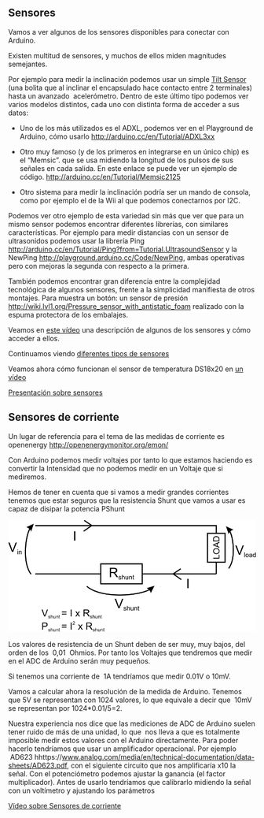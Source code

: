 ## Sensores

Vamos a ver algunos de los sensores disponibles para conectar con Arduino.

Existen multitud de sensores, y muchos de ellos miden magnitudes semejantes.

Por ejemplo para medir la inclinación podemos usar un simple [Tilt Sensor](http://arduino.cc/es/Tutorial/TiltSensor)  (una bolita que al inclinar el encapsulado hace contacto entre 2 terminales) hasta un avanzado  acelerómetro. Dentro de este último tipo podemos ver varios modelos distintos, cada uno con distinta forma de acceder a sus datos:

* Uno de los más utilizados es el ADXL, podemos ver en el Playground de Arduino, cómo usarlo  http://arduino.cc/en/Tutorial/ADXL3xx

* Otro muy famoso (y de los primeros en integrarse en un único chip) es el “Memsic”. que se usa midiendo la longitud de los pulsos de sus señales en cada salida. En este enlace se puede ver un ejemplo de código. http://arduino.cc/en/Tutorial/Memsic2125

* Otro sistema para medir la inclinación podría ser un mando de consola, como por ejemplo el de la Wii al que podemos conectarnos por I2C.

Podemos ver otro ejemplo de esta variedad sin más que ver que para un mismo sensor podemos encontrar diferentes librerías, con similares características. Por ejemplo para medir distancias con un sensor de ultrasonidos podemos usar la librería Ping  http://arduino.cc/en/Tutorial/Ping?from=Tutorial.UltrasoundSensor y la NewPing http://playground.arduino.cc/Code/NewPing, ambas operativas pero con mejoras la segunda con respecto a la primera.

También podemos encontrar gran diferencia entre la complejidad tecnológica de algunos sensores, frente a la simplicidad manifiesta de otros montajes. Para muestra un botón: un sensor de presión  http://wiki.lvl1.org/Pressure_sensor_with_antistatic_foam realizado con la espuma protectora de los embalajes.

Veamos en [este vídeo](https://www.youtube.com/embed/2foKpM7foXY) una descripción de algunos de los sensores y cómo acceder a ellos.

Continuamos viendo [diferentes tipos de sensores](https://www.youtube.com/embed/jJxwQ3Zlpyo)

Veamos ahora cómo funcionan el sensor de temperatura DS18x20 en [un vídeo](http://www.youtube.com/watch?v=8zr2NwaT5AM&feature=player_embedded)

[Presentación sobre sensores](./Sensores.pdf)

## Sensores de corriente

Un lugar de referencia para el tema de las medidas de corriente es openenergy http://openenergymonitor.org/emon/

Con Arduino podemos medir voltajes por tanto lo que estamos haciendo es convertir la Intensidad que no podemos medir en un Voltaje que si mediremos.

Hemos de tener en cuenta que si vamos a medir grandes corrientes tenemos que estar seguros que la resistencia Shunt que vamos a usar es capaz de disipar la potencia PShunt

![Resistencia Shunt](./images/Shunt.png)

Los valores de resistencia de un Shunt deben de ser muy, muy bajos, del orden de los  0,01  Ohmios. Por tanto los Voltajes que tendremos que medir en el ADC de Arduino serán muy pequeños. 

Si tenemos una corriente de  1A tendríamos que medir 0.01V o 10mV. 

Vamos a calcular ahora la resolución de la medida de Arduino. Tenemos que 5V se representan con 1024 valores, lo que equivale a decir que  10mV se representan por 1024*0.01/5=2.

Nuestra experiencia nos dice que las mediciones de ADC de Arduino suelen tener ruido de más de una unidad, lo que  nos lleva a que es totalmente imposible medir estos valores con el Arduino directamente. Para poder hacerlo tendríamos que usar un amplificador operacional. Por ejemplo  AD623 hhttps://www.analog.com/media/en/technical-documentation/data-sheets/AD623.pdf, con el siguiente circuito que nos amplificaría x10 la señal. Con el potenciómetro podemos ajustar la ganancia (el factor multiplicador). Antes de usarlo tendríamos que calibrarlo midiendo la señal con un voltímetro y ajustando los parámetros

[Vídeo sobre Sensores de corriente](https://www.youtube.com/embed/yC_mKsyJCnU)
